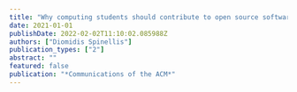 ```yaml
---
title: "Why computing students should contribute to open source software projects"
date: 2021-01-01
publishDate: 2022-02-02T11:10:02.085988Z
authors: ["Diomidis Spinellis"]
publication_types: ["2"]
abstract: ""
featured: false
publication: "*Communications of the ACM*"
---
```


